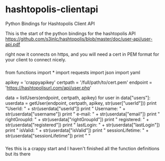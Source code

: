 # hashtopolis-clientapi
Python Bindings for Hashtopolis Client API

This is the start of the python bindings for the hashtopolis API
https://github.com/s3inlc/hashtopolis/blob/master/doc/user-api/user-api.pdf

right now it connects on https, and you will need a cert in PEM format for your
client to connect nicely.

###
from functions import *
import requests
import json
import yaml

apikey = 'crappyapikey'
certpath = '/full/path/to/cert.pem'
endpoint = 'https://hashtopolisurl.com/api/user.php'

data = listUsers(endpoint, certpath, apikey)
for user in data["users"]:
  userdata = getUser(endpoint, certpath, apikey, str(user["userId"]))
  print "UserId:          " + str(userdata["userId"])
  print "  Username:        " + str(userdata["username"])
  print "  e-mail:          " + str(userdata["email"])
  print "  rightGroupId:    " + str(userdata["rightGroupId"])
  print "  registered:      " + str(userdata["registered"])
  print "  lastLogin:       " + str(userdata["lastLogin"])
  print "  isValid:         " + str(userdata["isValid"])
  print "  sessionLifetime: " + str(userdata["sessionLifetime"])
  print " "
###

Yes this is a crappy start and I haven't finished all the function definitions but its there

